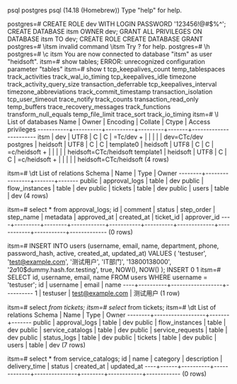 psql postgres
psql (14.18 (Homebrew))
Type "help" for help.

postgres=# CREATE ROLE dev WITH LOGIN PASSWORD '123456!@#$%^';
CREATE DATABASE itsm OWNER dev;
GRANT ALL PRIVILEGES ON DATABASE itsm TO dev;
CREATE ROLE
CREATE DATABASE
GRANT
postgres=# \itsm
invalid command \itsm
Try \? for help.
postgres=# \h
postgres=# \c itsm
You are now connected to database "itsm" as user "heidsoft".
itsm=# show tables;
ERROR:  unrecognized configuration parameter "tables"
itsm=# show t
tcp_keepalives_count       temp_tablespaces           track_activities           track_wal_io_timing
tcp_keepalives_idle        timezone                   track_activity_query_size  transaction_deferrable
tcp_keepalives_interval    timezone_abbreviations     track_commit_timestamp     transaction_isolation
tcp_user_timeout           trace_notify               track_counts               transaction_read_only
temp_buffers               trace_recovery_messages    track_functions            transform_null_equals
temp_file_limit            trace_sort                 track_io_timing
itsm=# \l
                             List of databases
   Name    |  Owner   | Encoding | Collate | Ctype |   Access privileges
-----------+----------+----------+---------+-------+-----------------------
 itsm      | dev      | UTF8     | C       | C     | =Tc/dev              +
           |          |          |         |       | dev=CTc/dev
 postgres  | heidsoft | UTF8     | C       | C     |
 template0 | heidsoft | UTF8     | C       | C     | =c/heidsoft          +
           |          |          |         |       | heidsoft=CTc/heidsoft
 template1 | heidsoft | UTF8     | C       | C     | =c/heidsoft          +
           |          |          |         |       | heidsoft=CTc/heidsoft
(4 rows)

itsm=# \dt
            List of relations
 Schema |      Name      | Type  | Owner
--------+----------------+-------+-------
 public | approval_logs  | table | dev
 public | flow_instances | table | dev
 public | tickets        | table | dev
 public | users          | table | dev
(4 rows)

itsm=# select * from approval_logs;
 id | comment | status | step_order | step_name | metadata | approved_at | created_at | ticket_id | approver_id
----+---------+--------+------------+-----------+----------+-------------+------------+-----------+-------------
(0 rows)

itsm=# INSERT INTO users (username, email, name, department, phone, password_hash, active, created_at, updated_at)
VALUES (
  'testuser',
  '<test@example.com>',
  '测试用户',
  'IT部门',
  '13800138000',
  '$2a$10$dummy.hash.for.testing',
  true,
  NOW(),
  NOW()
);
INSERT 0 1
itsm=# SELECT id, username, email, name FROM users WHERE username = 'testuser';
 id | username |      email       |   name
----+----------+------------------+----------
  1 | testuser | <test@example.com> | 测试用户
(1 row)

itsm=# select *from tickets;
itsm=# select* from tickets;
itsm=# \dt
             List of relations
 Schema |       Name       | Type  | Owner
--------+------------------+-------+-------
 public | approval_logs    | table | dev
 public | flow_instances   | table | dev
 public | service_catalogs | table | dev
 public | service_requests | table | dev
 public | status_logs      | table | dev
 public | tickets          | table | dev
 public | users            | table | dev
(7 rows)

itsm=# select * from service_catalogs;
 id | name | category | description | delivery_time | status | created_at | updated_at
----+------+----------+-------------+---------------+--------+------------+------------
(0 rows)
